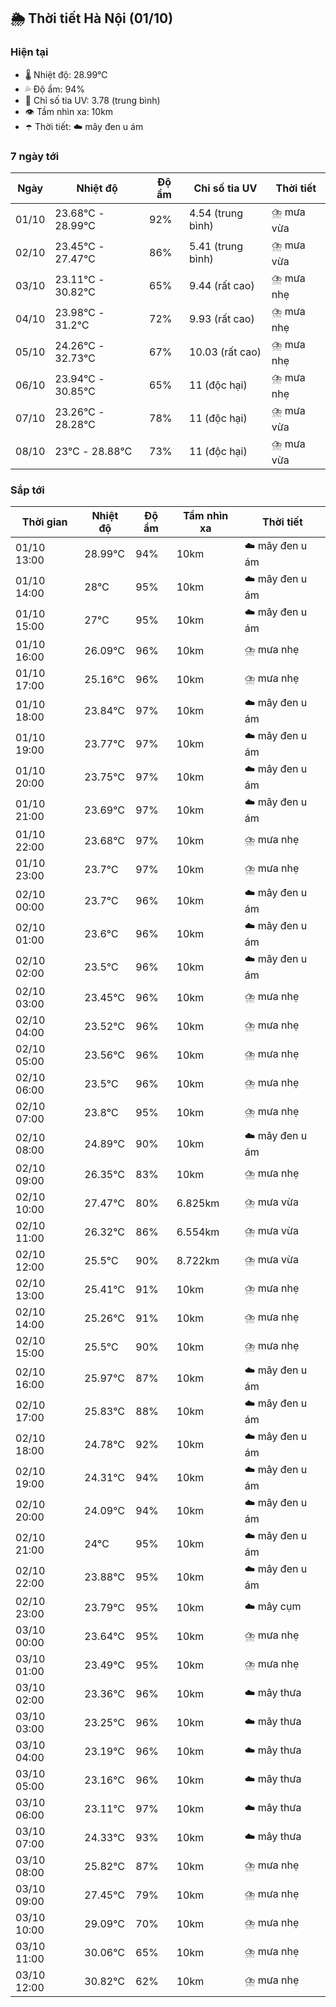 ## 🌦️ Thời tiết Hà Nội (01/10)

### Hiện tại

- 🌡️ Nhiệt độ: 28.99℃
- 💦 Độ ẩm: 94%
- 🌟 Chỉ số tia UV: 3.78 (trung bình)
- 👁️ Tầm nhìn xa: 10km
- ☂️ Thời tiết: ☁️ mây đen u ám

### 7 ngày tới

| Ngày | Nhiệt độ | Độ ẩm | Chỉ số tia UV | Thời tiết |
| --- | --- | --- | --- | --- |
| 01/10 | 23.68℃ - 28.99℃ | 92% | 4.54 (trung bình) | ⛈️ mưa vừa |
| 02/10 | 23.45℃ - 27.47℃ | 86% | 5.41 (trung bình) | ⛈️ mưa vừa |
| 03/10 | 23.11℃ - 30.82℃ | 65% | 9.44 (rất cao) | ⛈️ mưa nhẹ |
| 04/10 | 23.98℃ - 31.2℃ | 72% | 9.93 (rất cao) | ⛈️ mưa nhẹ |
| 05/10 | 24.26℃ - 32.73℃ | 67% | 10.03 (rất cao) | ⛈️ mưa nhẹ |
| 06/10 | 23.94℃ - 30.85℃ | 65% | 11 (độc hại) | ⛈️ mưa nhẹ |
| 07/10 | 23.26℃ - 28.28℃ | 78% | 11 (độc hại) | ⛈️ mưa vừa |
| 08/10 | 23℃ - 28.88℃ | 73% | 11 (độc hại) | ⛈️ mưa vừa |

### Sắp tới

| Thời gian | Nhiệt độ | Độ ẩm | Tầm nhìn xa | Thời tiết |
| --- | --- | --- | --- | --- |
| 01/10 13:00 | 28.99℃ | 94% | 10km | ☁️ mây đen u ám |
| 01/10 14:00 | 28℃ | 95% | 10km | ☁️ mây đen u ám |
| 01/10 15:00 | 27℃ | 95% | 10km | ☁️ mây đen u ám |
| 01/10 16:00 | 26.09℃ | 96% | 10km | ⛈️ mưa nhẹ |
| 01/10 17:00 | 25.16℃ | 96% | 10km | ⛈️ mưa nhẹ |
| 01/10 18:00 | 23.84℃ | 97% | 10km | ☁️ mây đen u ám |
| 01/10 19:00 | 23.77℃ | 97% | 10km | ☁️ mây đen u ám |
| 01/10 20:00 | 23.75℃ | 97% | 10km | ☁️ mây đen u ám |
| 01/10 21:00 | 23.69℃ | 97% | 10km | ☁️ mây đen u ám |
| 01/10 22:00 | 23.68℃ | 97% | 10km | ⛈️ mưa nhẹ |
| 01/10 23:00 | 23.7℃ | 97% | 10km | ⛈️ mưa nhẹ |
| 02/10 00:00 | 23.7℃ | 96% | 10km | ☁️ mây đen u ám |
| 02/10 01:00 | 23.6℃ | 96% | 10km | ☁️ mây đen u ám |
| 02/10 02:00 | 23.5℃ | 96% | 10km | ☁️ mây đen u ám |
| 02/10 03:00 | 23.45℃ | 96% | 10km | ⛈️ mưa nhẹ |
| 02/10 04:00 | 23.52℃ | 96% | 10km | ⛈️ mưa nhẹ |
| 02/10 05:00 | 23.56℃ | 96% | 10km | ⛈️ mưa nhẹ |
| 02/10 06:00 | 23.5℃ | 96% | 10km | ⛈️ mưa nhẹ |
| 02/10 07:00 | 23.8℃ | 95% | 10km | ⛈️ mưa nhẹ |
| 02/10 08:00 | 24.89℃ | 90% | 10km | ☁️ mây đen u ám |
| 02/10 09:00 | 26.35℃ | 83% | 10km | ⛈️ mưa nhẹ |
| 02/10 10:00 | 27.47℃ | 80% | 6.825km | ⛈️ mưa vừa |
| 02/10 11:00 | 26.32℃ | 86% | 6.554km | ⛈️ mưa vừa |
| 02/10 12:00 | 25.5℃ | 90% | 8.722km | ⛈️ mưa vừa |
| 02/10 13:00 | 25.41℃ | 91% | 10km | ⛈️ mưa nhẹ |
| 02/10 14:00 | 25.26℃ | 91% | 10km | ⛈️ mưa nhẹ |
| 02/10 15:00 | 25.5℃ | 90% | 10km | ⛈️ mưa nhẹ |
| 02/10 16:00 | 25.97℃ | 87% | 10km | ☁️ mây đen u ám |
| 02/10 17:00 | 25.83℃ | 88% | 10km | ☁️ mây đen u ám |
| 02/10 18:00 | 24.78℃ | 92% | 10km | ☁️ mây đen u ám |
| 02/10 19:00 | 24.31℃ | 94% | 10km | ☁️ mây đen u ám |
| 02/10 20:00 | 24.09℃ | 94% | 10km | ☁️ mây đen u ám |
| 02/10 21:00 | 24℃ | 95% | 10km | ☁️ mây đen u ám |
| 02/10 22:00 | 23.88℃ | 95% | 10km | ☁️ mây đen u ám |
| 02/10 23:00 | 23.79℃ | 95% | 10km | ☁️ mây cụm |
| 03/10 00:00 | 23.64℃ | 95% | 10km | ⛈️ mưa nhẹ |
| 03/10 01:00 | 23.49℃ | 95% | 10km | ⛈️ mưa nhẹ |
| 03/10 02:00 | 23.36℃ | 96% | 10km | ☁️ mây thưa |
| 03/10 03:00 | 23.25℃ | 96% | 10km | ☁️ mây thưa |
| 03/10 04:00 | 23.19℃ | 96% | 10km | ☁️ mây thưa |
| 03/10 05:00 | 23.16℃ | 96% | 10km | ☁️ mây thưa |
| 03/10 06:00 | 23.11℃ | 97% | 10km | ☁️ mây thưa |
| 03/10 07:00 | 24.33℃ | 93% | 10km | ☁️ mây thưa |
| 03/10 08:00 | 25.82℃ | 87% | 10km | ⛈️ mưa nhẹ |
| 03/10 09:00 | 27.45℃ | 79% | 10km | ⛈️ mưa nhẹ |
| 03/10 10:00 | 29.09℃ | 70% | 10km | ⛈️ mưa nhẹ |
| 03/10 11:00 | 30.06℃ | 65% | 10km | ⛈️ mưa nhẹ |
| 03/10 12:00 | 30.82℃ | 62% | 10km | ⛈️ mưa nhẹ |

